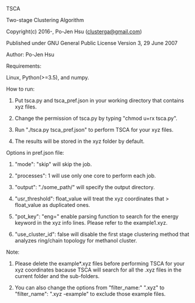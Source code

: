 TSCA

Two-stage Clustering Algorithm

Copyright(c) 2016-, Po-Jen Hsu (clusterga@gmail.com)                           

Published under GNU General Public License Version 3, 29 June 2007

Author: Po-Jen Hsu

Requirements:

Linux, Python(>=3.5), and numpy.

How to run:

1. Put tsca.py and tsca_pref.json in your working directory that contains xyz files.

2. Change the permission of tsca.py by typing 
    "chmod u+rx tsca.py".

3. Run 
    "./tsca.py tsca_pref.json" 
to perform TSCA for your xyz files.

4. The results will be stored in the xyz folder by default.

Options in pref.json file:

1. "mode": "skip" will skip the job.

2. "processes": 1 will use only one core to perform each job.

3. "output": "./some_path/" will specify the output directory.

4. "usr_threshold": float_value will treat the xyz coordinates that > float_value as duplicated ones.

5. "pot_key": "eng=" enable parsing function to search for the energy keyword in the xyz info lines. Please refer to the example1.xyz.

6. "use_cluster_id": false will disable the first stage clustering method that analyzes ring/chain topology for methanol cluster.


Note:

1. Please delete the example*.xyz files before performing TSCA for your xyz coordinates bacause TSCA will search for all the .xyz files in the current folder and the sub-folders.

2. You can also change the options from "filter_name:" ".xyz" to "filter_name": ".xyz -example" to exclude those example files.
